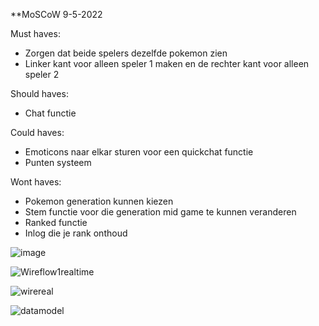 

**MoSCoW 9-5-2022

Must haves:
- Zorgen dat beide spelers dezelfde pokemon zien
- Linker kant voor alleen speler 1 maken en de rechter kant voor alleen speler 2

Should haves:
- Chat functie

Could haves:
- Emoticons naar elkar sturen voor een quickchat functie
- Punten systeem

Wont haves:
- Pokemon generation kunnen kiezen
- Stem functie voor die generation mid game te kunnen veranderen
- Ranked functie
- Inlog die je rank onthoud

![image](https://user-images.githubusercontent.com/43068118/167409208-2070b072-d204-4421-86c2-0a3548ace2a8.png)

![Wireflow1realtime](https://user-images.githubusercontent.com/43068118/165269342-7473c453-d7a2-4b18-8f07-dab593e3d488.jpg)

![wirereal](https://user-images.githubusercontent.com/43068118/165269323-a2a5b1ef-ebcb-4627-8fe6-ba7eeb580fd1.png)

![datamodel](https://user-images.githubusercontent.com/43068118/165272617-6afd4223-867e-47fa-8d16-407d7dc80efe.jpg)
